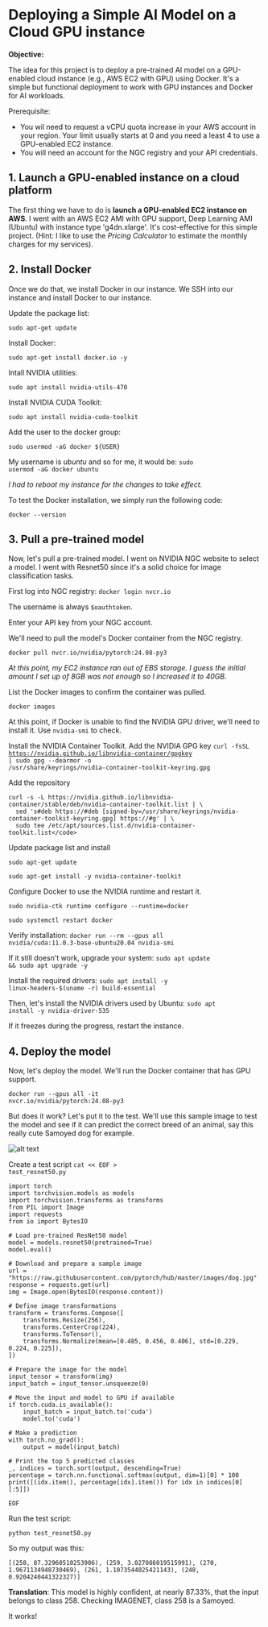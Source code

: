 <h1>Deploying a Simple AI Model on a Cloud GPU instance</h1>

**Objective:** 

The idea for this project is to deploy a pre-trained AI model on a GPU-enabled cloud instance (e.g., AWS EC2 with GPU) using Docker. It's a simple but functional deployment to work with GPU instances and Docker for AI workloads. 

Prerequisite:
- You wil need to request a vCPU quota increase in your AWS account in your region. Your limit usually starts at 0 and you need a least 4 to use a GPU-enabled EC2 instance.
- You will need an account for the NGC registry and your API credentials. 

<h2>1. Launch a GPU-enabled instance on a cloud platform</h2>
  
The first thing we have to do is **launch a GPU-enabled EC2 instance on AWS**. I went with an AWS EC2 AMI with GPU support, Deep Learning AMI (Ubuntu) with instance type 'g4dn.xlarge'. It's cost-effective for this simple project. (Hint: I like to use the *Pricing Calculator* to estimate the monthly charges for my services). 

<h2>2. Install Docker</h2>

Once we do that, we install Docker in our instance. 
We SSH into our instance and install Docker to our instance.

Update the package list:

<code>sudo apt-get update</code>

Install Docker:

<code>sudo apt-get install docker.io -y</code>

Intall NVIDIA utilities:

<code>sudo apt install nvidia-utils-470 </code>

Install NVIDIA CUDA Toolkit:

<code>sudo apt install nvidia-cuda-toolkit</code>


Add the user to the docker group:

<code>sudo usermod -aG docker ${USER}</code>


My username is *ubuntu* and so for me, it would be: <code>sudo usermod -aG docker ubuntu</code>

*I had to reboot my instance for the changes to take effect.* 

To test the Docker installation, we simply run the following code:

<code>docker --version</code>

<h2>3. Pull a pre-trained model</h2>
Now, let's pull a pre-trained model. I went on NVIDIA NGC website to select a model. I went with Resnet50 since it's a solid choice for image classification tasks.

First log into NGC registry: 
<code>docker login nvcr.io</code>

The username is always <code>$oauthtoken</code>. 

Enter your API key from your NGC account.

We'll need to pull the model's Docker container from the NGC registry.

<code>docker pull nvcr.io/nvidia/pytorch:24.08-py3</code>

*At this point, my EC2 instance ran out of EBS storage. I guess the initial amount I set up of 8GB was not enough so I increased it to 40GB.*


List the Docker images to confirm the container was pulled. 

<code>docker images</code>

At this point, if Docker is unable to find the NVIDIA GPU driver, we'll need to install it. Use <code>nvidia-smi</code> to check. 

Install the NVIDIA Container Toolkit. 
Add the NVIDIA GPG key
<code>curl -fsSL https://nvidia.github.io/libnvidia-container/gpgkey | sudo gpg --dearmor -o /usr/share/keyrings/nvidia-container-toolkit-keyring.gpg</code>

Add the repository

```
curl -s -L https://nvidia.github.io/libnvidia-container/stable/deb/nvidia-container-toolkit.list | \
  sed 's#deb https://#deb [signed-by=/usr/share/keyrings/nvidia-container-toolkit-keyring.gpg] https://#g' | \
  sudo tee /etc/apt/sources.list.d/nvidia-container-toolkit.list</code>
```

Update package list and install

<code>sudo apt-get update</code>

<code>sudo apt-get install -y nvidia-container-toolkit</code>

Configure Docker to use the NVIDIA runtime and restart it. 

<code>sudo nvidia-ctk runtime configure --runtime=docker</code>

<code>sudo systemctl restart docker</code>

Verify installation:
<code>docker run --rm --gpus all nvidia/cuda:11.0.3-base-ubuntu20.04 nvidia-smi</code>

If it still doesn't work, upgrade your system:
<code>sudo apt update && sudo apt upgrade -y</code>

Install the required drivers:
<code>sudo apt install -y linux-headers-$(uname -r) build-essential</code>

Then, let's install the NVIDIA drivers used by Ubuntu:
<code>sudo apt install -y nvidia-driver-535</code>

If it freezes during the progress, restart the instance.


<h2>4. Deploy the model</h2>
Now, let's deploy the model.
We'll run the Docker container that has GPU support.

<code>docker run --gpus all -it nvcr.io/nvidia/pytorch:24.08-py3</code>

But does it work? Let's put it to the test. 
We'll use this sample image to test the model and see if it can predict the correct breed of an animal, say this really cute Samoyed dog for example.

![alt text](https://raw.githubusercontent.com/pytorch/hub/master/images/dog.jpg)


Create a test script
<code>cat << EOF > test_resnet50.py</code>
```
import torch
import torchvision.models as models
import torchvision.transforms as transforms
from PIL import Image
import requests
from io import BytesIO

# Load pre-trained ResNet50 model
model = models.resnet50(pretrained=True)
model.eval()

# Download and prepare a sample image
url = "https://raw.githubusercontent.com/pytorch/hub/master/images/dog.jpg"
response = requests.get(url)
img = Image.open(BytesIO(response.content))

# Define image transformations
transform = transforms.Compose([
    transforms.Resize(256),
    transforms.CenterCrop(224),
    transforms.ToTensor(),
    transforms.Normalize(mean=[0.485, 0.456, 0.406], std=[0.229, 0.224, 0.225]),
])

# Prepare the image for the model
input_tensor = transform(img)
input_batch = input_tensor.unsqueeze(0)

# Move the input and model to GPU if available
if torch.cuda.is_available():
    input_batch = input_batch.to('cuda')
    model.to('cuda')

# Make a prediction
with torch.no_grad():
    output = model(input_batch)

# Print the top 5 predicted classes
_, indices = torch.sort(output, descending=True)
percentage = torch.nn.functional.softmax(output, dim=1)[0] * 100
print([(idx.item(), percentage[idx].item()) for idx in indices[0][:5]])

EOF

```

Run the test script:

<code>python test_resnet50.py</code>

So my output was this:

<code>[(258, 87.32960510253906), (259, 3.027086019515991), (270, 1.9671134948730469), (261, 1.1073544025421143), (248, 0.9204240441322327)]</code>

**Translation**: This model is highly confident, at nearly 87.33%, that the input belongs to class 258. Checking IMAGENET, class 258 is a Samoyed. 

It works!








